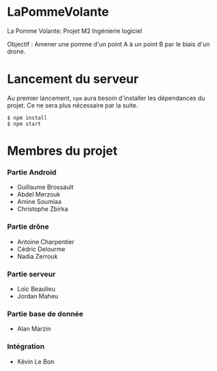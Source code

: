 # LaPommeVolante
La Pomme Volante: Projet M2 Ingénierie logiciel

Objectif : Amener une pomme d'un point A à un point B par le biais d'un drone.

# Lancement du serveur
Au premier lancement, `npm` aura besoin d'installer les dépendances du projet. Ce ne sera plus nécessaire par la suite.

```
$ npm install
$ npm start
```

# Membres du projet

### Partie Android

- Guillaume Brossault
- Abdel Merzouk
- Amine Soumiaa
- Christophe Zbirka

### Partie drône

- Antoine Charpentier
- Cédric Delourme
- Nadia Zerrouk

### Partie serveur

- Loïc Beaulieu
- Jordan Maheu

### Partie base de donnée

- Alan Marzin

### Intégration

- Kévin Le Bon

